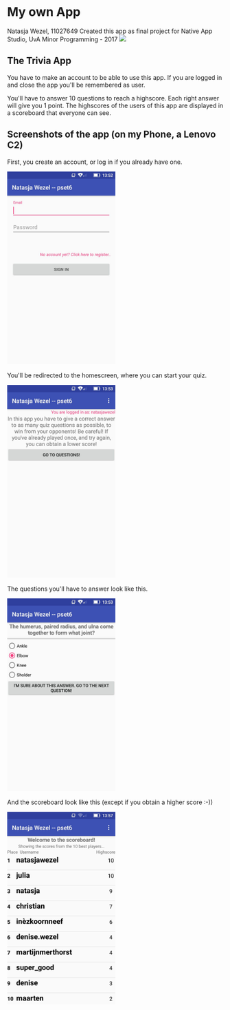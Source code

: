 # My own App

Natasja Wezel, 11027649
Created this app as final project for Native App Studio, UvA Minor Programming - 2017
<img src='https://bettercodehub.com/edge/badge/11027649/NatasjaWezelpset6?branch=master'>

## The Trivia App
You have to make an account to be able to use this app. If you are logged in and close the app you'll be remembered as user.

You'll have to answer 10 questions to reach a highscore. Each right answer will give you 1 point. The highscores of the users of this app are displayed in a scoreboard that everyone can see.

## Screenshots of the app (on my Phone, a Lenovo C2)
First, you create an account, or log in if you already have one.

<img src="docs/login.jpeg" width="50%" height="50%"/>

You'll be redirected to the homescreen, where you can start your quiz.

<img src="docs/homescreen.jpeg" width="50%" height="50%"/>

The questions you'll have to answer look like this.

<img src="docs/questions.jpeg" width="50%" height="50%"/>

And the scoreboard look like this (except if you obtain a higher score :-))

<img src="docs/scoreboard.jpeg" width="50%" height="50%"/>



